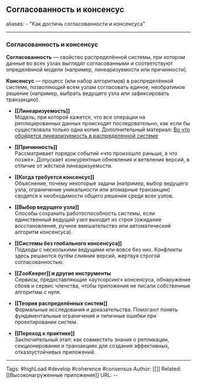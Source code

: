## Согласованность и консенсус
aliases: 
	- "Как достичь согласованности и консенсуса"

---

### Согласованность и консенсус 


**Согласованность** — свойство распределённой системы, при котором данные во всех узлах выглядят согласованными и соответствуют определённой модели (например, линеаризуемости или причинности).

**Консенсус** — процесс (или набор алгоритмов) в распределённой системе, позволяющий всем узлам согласовать единое, необратимое решение (например, выбрать ведущего узла или зафиксировать транзакцию).

- **[[Линеаризуемость]]**  
    Модель, при которой кажется, что все операции на реплицированных данных происходят последовательно, как если бы существовала только одна копия. Дополнительный материал: [Во что обойдется линеаризуемость в распределенной системе](https://habr.com/ru/companies/vk/articles/793210/)

- **[[Причинность]]**  
    Рассматривает порядок событий «что произошло раньше, а что позже». Допускает конкурентные обновления и ветвления версий, в отличие от жёсткой линеаризуемости.
    
- **[[Когда требуется консенсус]]**  
    Объяснение, почему некоторые задачи (например, выбор ведущего узла, ограничение уникальности или атомарные транзакции) сводятся к необходимости общего решения среди всех узлов.
    
- **[[Выбор ведущего узла]]**  
    Способы сохранить работоспособность системы, если единственный ведущий узел выходит из строя (ожидание восстановления, ручное вмешательство или автоматический алгоритм консенсуса).
    
- **[[Системы без глобального консенсуса]]**  
    Подходы с несколькими ведущими или вовсе без них. Конфликты здесь решаются путём слияния версий, жертвуя строгой согласованностью.
    
- **[[ZooKeeper]] и другие инструменты**  
    Сервисы, предоставляющие «аутсорсинг» консенсуса, обнаружение сбоев и сервис членства, чтобы приложения не писали собственные алгоритмы с нуля.
    
- **[[Теория распределённых систем]]**  
    Формальные исследования и доказательства. Помогают понять фундаментальные ограничения и типичные ошибки при проектировании систем.
    
- **[[Переход к практике]]**  
    Заключительный этап: как совместить знания о репликации, секционировании и транзакциях для создания эффективных, отказоустойчивых приложений.

---
Tags: #highLoad #develop #coherence  #consensus
Author: [[]]
Related: [[Высоконагруженные приложения]]
URL: -- 